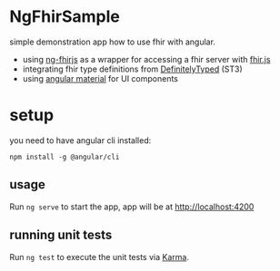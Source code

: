 # NgFhirSample

simple demonstration app how to use fhir with angular.

* using [ng-fhirjs](https://github.com/ahdis/ng-fhirjs) as a wrapper for accessing a fhir server with [fhir.js](https://github.com/FHIR/fhir.js)
* integrating fhir type definitions from [DefinitelyTyped](https://github.com/DefinitelyTyped/DefinitelyTyped/tree/master/types/fhir) (ST3)
* using [angular material](https://material.angular.io/) for UI components 

# setup

you need to have angular cli installed:

```
npm install -g @angular/cli
```

## usage
Run `ng serve` to start the app, app will be at [http://localhost:4200](http://localhost:4200/)

## running unit tests
Run `ng test` to execute the unit tests via [Karma](https://karma-runner.github.io).



